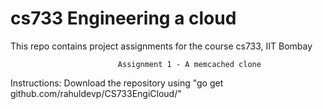 # cs733 Engineering a cloud
This repo contains project assignments for the course cs733, IIT Bombay

                            Assignment 1 - A memcached clone

Instructions: Download the repository using 
              "go get github.com/rahuldevp/CS733EngiCloud/"
